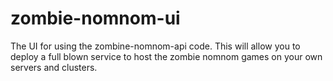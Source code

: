 # zombie-nomnom-ui
The UI for using the zombine-nomnom-api code. This will allow you to deploy a full blown service to host the zombie nomnom games on your own servers and clusters. 
